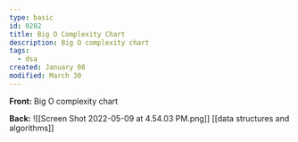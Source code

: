 ```yaml
---
type: basic
id: 0202
title: Big O Complexity Chart
description: Big O complexity chart
tags:
  - dsa
created: January 08
modified: March 30
---
```

**Front:** Big O complexity chart

**Back:**
![[Screen Shot 2022-05-09 at 4.54.03 PM.png]]
[[data structures and algorithms]]
